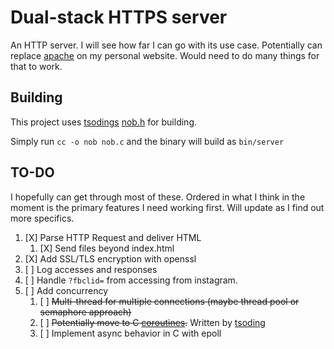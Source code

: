 # Dual-stack HTTPS server 

An HTTP server. I will see how far I can go with its use case. 
Potentially can replace [apache](https://httpd.apache.org/) on my personal website.
Would need to do many things for that to work.

## Building
This project uses [tsodings](https://github.com/tsoding) 
[nob.h](https://github.com/tsoding/nob.h/) for building.


Simply run `cc -o nob nob.c` and the binary will build as
`bin/server`


## TO-DO
I hopefully can get through most of these. Ordered in what I think in the moment
is the primary features I need working first. Will update as I find out more specifics.

1. [X] Parse HTTP Request and deliver HTML
    1. [X] Send files beyond index.html
2. [X] Add SSL/TLS encryption with openssl
3. [ ] Log accesses and responses
4. [ ] Handle `?fbclid=` from accessing from instagram.
5. [ ] Add concurrency
    1. [ ] ~~Multi-thread for multiple connections (maybe thread pool or semaphore approach)~~
    2. [ ] ~~Potentially move to C [coroutines](https://github.com/tsoding/coroutines).~~
    Written by [tsoding](https://github.com/tsoding)
    3. [ ] Implement async behavior in C with epoll

